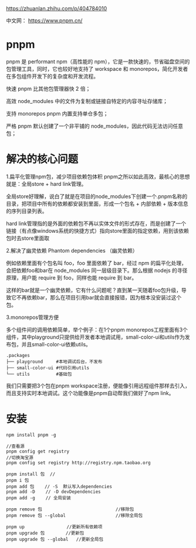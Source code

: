

https://zhuanlan.zhihu.com/p/404784010

中文网： https://www.pnpm.cn/


# pnpm

pnpm 是 performant npm（高性能的 npm），它是一款快速的，节省磁盘空间的包管理工具，同时，它也较好地支持了 workspace 和 monorepos，简化开发者在多包组件开发下的复杂度和开发流程。

快速
pnpm 比其他包管理器快 2 倍；

高效
node_modules 中的文件为复制或链接自特定的内容寻址存储库；

支持 monorepos
pnpm 内置支持单仓多包；

严格
pnpm 默认创建了一个非平铺的 node_modules，因此代码无法访问任意包；

# 解决的核心问题

1.扁平化管理npm包，减少项目依赖包体积
pnpm之所以如此高效，最核心的思想就是：全局store + hard link管理。

全局store好理解，说白了就是在项目的node_modules下创建一个.pnpm名称的目录，把项目中所有的依赖都安装到里面，形成一个包名 + 内部依赖 + 版本信息的序列目录列表。

hard link管理指的是外面的依赖包不再以实体文件的形式存在，而是创建了一个链接（有点像windows系统的快捷方式）指向store里面的指定依赖，用到该依赖包时去store里面取


2.解决了幽灵依赖
Phantom dependencies （幽灵依赖）

例如依赖里面有个包名叫 foo，foo 里面依赖了 bar，经过 npm 的扁平化处理，会把依赖foo和bar在 node_modules 同一层级目录下。那么根据 nodejs 的寻径原理，用户能 require 到 foo，同样也能 require 到 bar。

这样的bar就是一个幽灵依赖，它有什么问题呢？直到某一天随着foo包升级，导致它不再依赖bar，那么在项目引用bar就会直接报错，因为根本没安装过这个包。


3.monorepos管理方便

多个组件间的调用依赖简单，举个例子：在1个pnpm monorepos工程里面有3个组件，其中playground只提供给开发者本地调试用，small-color-ui和utils作为发布包，并且small-color-ui依赖utils。
```
.packages
├── playground     #本地调试后台，不发布
├── small-color-ui #代码引用utils
└── utils          #基础包
```
我们只需要把3个包在pnpm workspace注册，便能像引用远程组件那样去引入，而且支持实时本地调试。这个功能像是pnpm自动帮我们做好了npm link。



# 安装

```
npm install pnpm -g
```


```
//查看源
pnpm config get registry 
//切换淘宝源
pnpm config set registry http://registry.npm.taobao.org 
```

```
pnpm install 包  // 
pnpm i 包
pnpm add 包    // -S  默认写入dependencies
pnpm add -D    // -D devDependencies
pnpm add -g    // 全局安装

pnpm remove 包                            //移除包
pnpm remove 包 --global                   //移除全局包

pnpm up                //更新所有依赖项
pnpm upgrade 包        //更新包
pnpm upgrade 包 --global   //更新全局包
```


